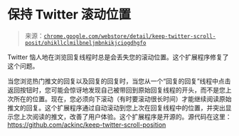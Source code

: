 <!--yml

category: 未分类

date: 2024-05-27 14:43:43

-->

# 保持 Twitter 滚动位置

> 来源：[`chrome.google.com/webstore/detail/keep-twitter-scroll-posit/ohikllclmilbneljmbnkikjciogdhgfo`](https://chrome.google.com/webstore/detail/keep-twitter-scroll-posit/ohikllclmilbneljmbnkikjciogdhgfo)

Twitter 恼人地在浏览回复线程时总是会丢失您的滚动位置。这个扩展程序修复了这个问题。

当您浏览热门推文的回复以及回复的回复时，当您从一个“回复的回复”线程中点击返回按钮时，您可能会惊讶地发现自己被带回到原始回复线程的开头，而不是您上次所在的位置。现在，您必须向下滚动（有时要滚动很长时间）才能继续阅读原始推文的回复。这个扩展程序通过自动滚动到您上次在回复线程中的位置，并突出显示您上次阅读的推文，改善了用户体验。这个扩展程序是开源的。源代码在这里：https://github.com/ackinc/keep-twitter-scroll-position
